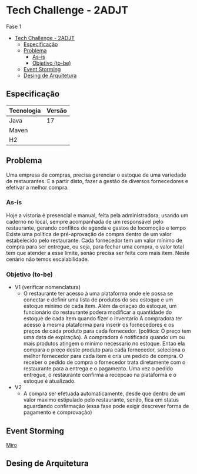 # Tech Challenge - 2ADJT
Fase 1
<!-- TOC -->
* [Tech Challenge - 2ADJT](#tech-challenge---2adjt)
    * [Especificação](#especificação)
    * [Problema](#problema)
        * [As-is](#as-is)
        * [Objetivo (to-be)](#objetivo-to-be)
    * [Event Storming](#event-storming)
    * [Desing de Arquitetura](#desing-de-arquitetura)
<!-- TOC -->

## Especificação

| Tecnologia | Versão |
|------------|--------|
| Java       | 17     | 
| Maven      |        | 
| H2         |        |

## Problema

Uma empresa de compras, precisa gerenciar o estoque de uma variedade de restaurantes. E a partir disto, fazer a gestão de diversos fornecedores e efetivar a melhor compra.

### As-is
Hoje a vistoria é presencial e manual, feita pela administradora, usando um caderno no local, sempre acompanhada de um responsável pelo restaurante, gerando conflitos de agenda e gastos de locomoção e tempo
Existe uma política de pré-aprovação de compra dentro de um valor estabelecido pelo restaurante.
Cada fornecedor tem um valor mínimo de compra para ser entregue, ou seja, para fechar uma compra, o valor total tem que atender a esse limite, senão precisa ser feita com mais item.
Neste cenário não temos escalabilidade.

### Objetivo (to-be)
- V1 (verificar nomenclatura)
    - O restaurante ter acesso à uma plataforma onde ele possa se conectar e definir uma lista de produtos do seu estoque e um estoque mínimo de cada item. Além da criaçao do estoque, um funcionário do restaurante podera modificar a quantidade do estoque de cada item quando fizer o inventario
      A compradora ter acesso à mesma plataforma  para inserir os fornecedores e os preços de cada produto para cada fornecedor. (política: O preço tem uma data de expiração).
      A compradora é notificada quando um ou mais produtos atingem o minimo necessario no estoque. Entao ela compara o preço deste produto para cada fornecedor, seleciona o melhor fornecedor para cada item e cria um pedido de compra. O receber o pedido de compra o fornecedor trata diretamente com o restaurante para a entrega e o pagamento. Uma vez o pedido entregue, o restaurante confirma a recepcao na plataforma e o estoque é atualizado.
- V2
    - A compra ser efetuada automaticamente, desde que dentro de um valor maximo estipulado pelo restaurante, senão, fica em status aguardando confirmação (essa fase pode exigir descrever forma de pagamento e comprovação)

## Event Storming
[Miro](https://miro.com/app/board/uXjVOXLcUnw=/?share_link_id=171517775181)

## Desing de Arquitetura

